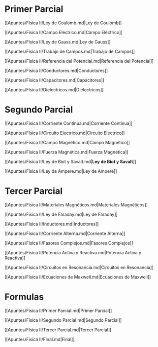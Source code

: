 # Primer Parcial

[[Apuntes/Física II/Ley de Coulomb.md|Ley de Coulomb]]

[[Apuntes/Física II/Campo Eléctrico.md|Campo Eléctrico]]

[[Apuntes/Física II/Ley de Gauss.md|Ley de Gauss]]

[[Apuntes/Física II/Trabajo de Campos.md|Trabajo de Campos]]

[[Apuntes/Física II/Referencia del Potencial.md|Referencia del Potencial]]

[[Apuntes/Física II/Conductores.md|Conductores]]

[[Apuntes/Física II/Capacitores.md|Capacitores]]

[[Apuntes/Física II/Dielectricos.md|Dielectricos]]

# Segundo Parcial

[[Apuntes/Física II/Corriente Continua.md|Corriente Continua]]

[[Apuntes/Física II/Circuito Electrico.md|Circuito Electrico]]

[[Apuntes/Física II/Campo Magnético.md|Campo Magnético]]

[[Apuntes/Física II/Fuerza Magnética.md|Fuerza Magnética]]

[[Apuntes/Física II/Ley de Biot y Savalt.md|**Ley de Biot y Savalt**]]

[[Apuntes/Física II/Ley de Ampere.md|Ley de Ampere]]

# Tercer Parcial

[[Apuntes/Física II/Materiales Magnéticos.md|Materiales Magnéticos]]

[[Apuntes/Física II/Ley de Faraday.md|Ley de Faraday]]

[[Apuntes/Física II/Inductores.md|Inductores]]

[[Apuntes/Física II/Corriente Alterna.md|Corriente Alterna]]

[[Apuntes/Física II/Fasores Complejos.md|Fasores Complejos]]

[[Apuntes/Física II/Potencia Activa y Reactiva.md|Potencia Activa y Reactiva]]

[[Apuntes/Física II/Circuitos en Resonancia.md|Circuitos en Resonancia]]

[[Apuntes/Física II/Ecuaciones de Maxwell.md|Ecuaciones de Maxwell]]

# Formulas

[[Apuntes/Física II/Primer Parcial.md|Primer Parcial]]

[[Apuntes/Física II/Segundo Parcial.md|Segundo Parcial]]

[[Apuntes/Física II/Tercer Parcial.md|Tercer Parcial]]

[[Apuntes/Física II/Final.md|Final]]